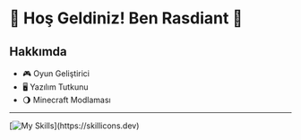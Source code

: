 # 🌟 Hoş Geldiniz! Ben Rasdiant 🌟

## Hakkımda

- 🎮 Oyun Geliştirici  
- 🖥️ Yazılım Tutkunu  
- 🌖 Minecraft Modlaması
---
[![My Skills](https://skillicons.dev/icons?i=js,html,css,ae,au,ai,ps,pr,blender,c,cs,gitlab,unity,vscode,visualstudio,)](https://skillicons.dev)


                                         
